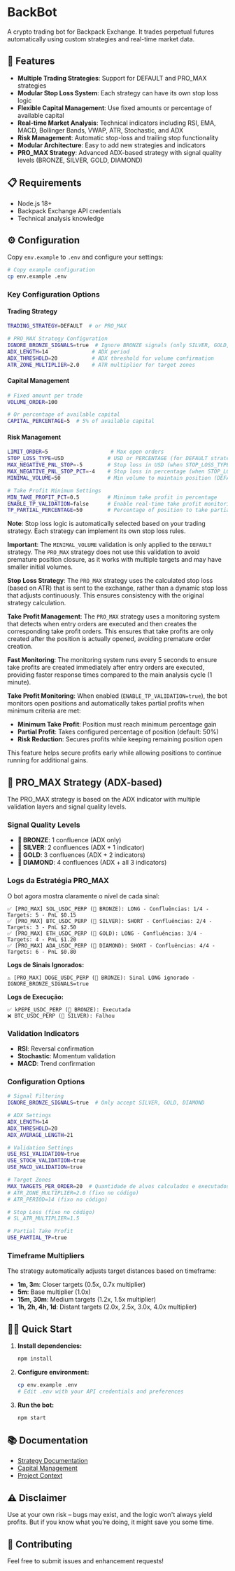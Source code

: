 # BackBot

A crypto trading bot for Backpack Exchange. It trades perpetual futures automatically using custom strategies and real-time market data.

## 🚀 Features

- **Multiple Trading Strategies**: Support for DEFAULT and PRO_MAX strategies
- **Modular Stop Loss System**: Each strategy can have its own stop loss logic
- **Flexible Capital Management**: Use fixed amounts or percentage of available capital
- **Real-time Market Analysis**: Technical indicators including RSI, EMA, MACD, Bollinger Bands, VWAP, ATR, Stochastic, and ADX
- **Risk Management**: Automatic stop-loss and trailing stop functionality
- **Modular Architecture**: Easy to add new strategies and indicators
- **PRO_MAX Strategy**: Advanced ADX-based strategy with signal quality levels (BRONZE, SILVER, GOLD, DIAMOND)

## 📋 Requirements

- Node.js 18+
- Backpack Exchange API credentials
- Technical analysis knowledge

## ⚙️ Configuration

Copy `env.example` to `.env` and configure your settings:

```bash
# Copy example configuration
cp env.example .env
```

### Key Configuration Options

#### Trading Strategy
```bash
TRADING_STRATEGY=DEFAULT  # or PRO_MAX

# PRO_MAX Strategy Configuration
IGNORE_BRONZE_SIGNALS=true  # Ignore BRONZE signals (only SILVER, GOLD, DIAMOND)
ADX_LENGTH=14              # ADX period
ADX_THRESHOLD=20           # ADX threshold for volume confirmation
ATR_ZONE_MULTIPLIER=2.0    # ATR multiplier for target zones
```

#### Capital Management
```bash
# Fixed amount per trade
VOLUME_ORDER=100

# Or percentage of available capital
CAPITAL_PERCENTAGE=5  # 5% of available capital
```

#### Risk Management
```bash
LIMIT_ORDER=5                    # Max open orders
STOP_LOSS_TYPE=USD              # USD or PERCENTAGE (for DEFAULT strategy)
MAX_NEGATIVE_PNL_STOP=-5        # Stop loss in USD (when STOP_LOSS_TYPE=USD)
MAX_NEGATIVE_PNL_STOP_PCT=-4    # Stop loss in percentage (when STOP_LOSS_TYPE=PERCENTAGE)
MINIMAL_VOLUME=50               # Min volume to maintain position (DEFAULT strategy only)

# Take Profit Minimum Settings
MIN_TAKE_PROFIT_PCT=0.5         # Minimum take profit in percentage
ENABLE_TP_VALIDATION=false      # Enable real-time take profit monitoring
TP_PARTIAL_PERCENTAGE=50        # Percentage of position to take partial profit
```

**Note**: Stop loss logic is automatically selected based on your trading strategy. Each strategy can implement its own stop loss rules.

**Important**: The `MINIMAL_VOLUME` validation is only applied to the `DEFAULT` strategy. The `PRO_MAX` strategy does not use this validation to avoid premature position closure, as it works with multiple targets and may have smaller initial volumes.

**Stop Loss Strategy**: The `PRO_MAX` strategy uses the calculated stop loss (based on ATR) that is sent to the exchange, rather than a dynamic stop loss that adjusts continuously. This ensures consistency with the original strategy calculation.

**Take Profit Management**: The `PRO_MAX` strategy uses a monitoring system that detects when entry orders are executed and then creates the corresponding take profit orders. This ensures that take profits are only created after the position is actually opened, avoiding premature order creation.

**Fast Monitoring**: The monitoring system runs every 5 seconds to ensure take profits are created immediately after entry orders are executed, providing faster response times compared to the main analysis cycle (1 minute).

**Take Profit Monitoring**: When enabled (`ENABLE_TP_VALIDATION=true`), the bot monitors open positions and automatically takes partial profits when minimum criteria are met:

- **Minimum Take Profit**: Position must reach minimum percentage gain
- **Partial Profit**: Takes configured percentage of position (default: 50%)
- **Risk Reduction**: Secures profits while keeping remaining position open

This feature helps secure profits early while allowing positions to continue running for additional gains.

## 🎯 PRO_MAX Strategy (ADX-based)

The PRO_MAX strategy is based on the ADX indicator with multiple validation layers and signal quality levels.

### Signal Quality Levels

- **🥉 BRONZE**: 1 confluence (ADX only)
- **🥈 SILVER**: 2 confluences (ADX + 1 indicator)
- **🥇 GOLD**: 3 confluences (ADX + 2 indicators)
- **💎 DIAMOND**: 4 confluences (ADX + all 3 indicators)

### Logs da Estratégia PRO_MAX

O bot agora mostra claramente o nível de cada sinal:

```
✅ [PRO_MAX] SOL_USDC_PERP (🥉 BRONZE): LONG - Confluências: 1/4 - Targets: 5 - PnL $0.15
✅ [PRO_MAX] BTC_USDC_PERP (🥈 SILVER): SHORT - Confluências: 2/4 - Targets: 3 - PnL $2.50
✅ [PRO_MAX] ETH_USDC_PERP (🥇 GOLD): LONG - Confluências: 3/4 - Targets: 4 - PnL $1.20
✅ [PRO_MAX] ADA_USDC_PERP (💎 DIAMOND): SHORT - Confluências: 4/4 - Targets: 6 - PnL $0.80
```

**Logs de Sinais Ignorados:**
```
⚠️ [PRO_MAX] DOGE_USDC_PERP (🥉 BRONZE): Sinal LONG ignorado - IGNORE_BRONZE_SIGNALS=true
```

**Logs de Execução:**
```
✅ kPEPE_USDC_PERP (🥉 BRONZE): Executada
❌ BTC_USDC_PERP (🥈 SILVER): Falhou
```

### Validation Indicators

- **RSI**: Reversal confirmation
- **Stochastic**: Momentum validation
- **MACD**: Trend confirmation

### Configuration Options

```bash
# Signal Filtering
IGNORE_BRONZE_SIGNALS=true  # Only accept SILVER, GOLD, DIAMOND

# ADX Settings
ADX_LENGTH=14
ADX_THRESHOLD=20
ADX_AVERAGE_LENGTH=21

# Validation Settings
USE_RSI_VALIDATION=true
USE_STOCH_VALIDATION=true
USE_MACD_VALIDATION=true

# Target Zones
MAX_TARGETS_PER_ORDER=20  # Quantidade de alvos calculados e executados
# ATR_ZONE_MULTIPLIER=2.0 (fixo no código)
# ATR_PERIOD=14 (fixo no código)

# Stop Loss (fixo no código)
# SL_ATR_MULTIPLIER=1.5

# Partial Take Profit
USE_PARTIAL_TP=true
```

### Timeframe Multipliers

The strategy automatically adjusts target distances based on timeframe:

- **1m, 3m**: Closer targets (0.5x, 0.7x multiplier)
- **5m**: Base multiplier (1.0x)
- **15m, 30m**: Medium targets (1.2x, 1.5x multiplier)
- **1h, 2h, 4h, 1d**: Distant targets (2.0x, 2.5x, 3.0x, 4.0x multiplier)

## 🏃‍♂️ Quick Start

1. **Install dependencies:**
   ```bash
   npm install
   ```

2. **Configure environment:**
   ```bash
   cp env.example .env
   # Edit .env with your API credentials and preferences
   ```

3. **Run the bot:**
   ```bash
   npm start
   ```

## 📚 Documentation

- [Strategy Documentation](docs/strategies.md)
- [Capital Management](docs/capital-management.md)
- [Project Context](docs/context.md)

## ⚠️ Disclaimer

Use at your own risk – bugs may exist, and the logic won't always yield profits. But if you know what you're doing, it might save you some time.

## 🤝 Contributing

Feel free to submit issues and enhancement requests!

